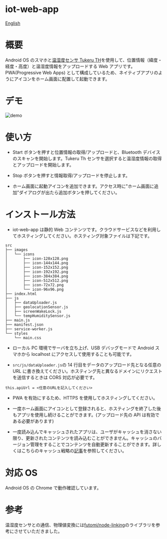 # iot-web-app

[English](https://github.com/ktr03rtk/iot-web-app/blob/main/README.md)

# 概要

Android OS のスマホと[温湿度センサ Tukeru TH](https://linkingiot.com/devices.html#tukeruTH)を使用して、位置情報（緯度・経度・高度）と温湿度情報をアップロードする Web アプリです。PWA(Progressive Web Apps) として構成しているため、ネイティブアプリのようにアイコンをホーム画面に配置して起動できます。

# デモ

![demo](https://raw.github.com/wiki/ktr03rtk/iot-web-app/demo.gif)

# 使い方

- Start ボタンを押すと位置情報の取得/アップロードと、Bluetooth デバイスのスキャンを開始します。Tukeru Th センサを選択すると温湿度情報の取得とアップロードを開始します。

- Stop ボタンを押すと情報取得/アップロードを停止します。

- ホーム画面に起動アイコンを追加できます。アクセス時に"ホーム画面に追加”ダイアログが出たら追加ボタンを押してください。

# インストール方法

- iot-web-app は静的 Web コンテンツです。クラウドサービスなどを利用してホスティングしてください。ホスティング対象ファイルは下記です。

```
src
├── images
│   └── icons
│       ├── icon-128x128.png
│       ├── icon-144x144.png
│       ├── icon-152x152.png
│       ├── icon-192x192.png
│       ├── icon-384x384.png
│       ├── icon-512x512.png
│       ├── icon-72x72.png
│       └── icon-96x96.png
├── index.html
├── js
│   ├── dataUploader.js
│   ├── geolocationSensor.js
│   ├── screenWakeLock.js
│   └── tempHumiditySensor.js
├── main.js
├── manifest.json
├── service-worker.js
└── styles
    └── main.css
```

- ローカル PC 環境でサーバを立ち上げ、USB デバッグモードで Android スマホから localhost にアクセスして使用することも可能です。

- `src/js/dataUploader.js`の 14 行目をデータのアップロード先となる任意の URL に書き換えてください。ホスティング先と異なるドメインにリクエストを送信するときは CORS 対応が必要です。

```
this.apiUrl = <任意のURLを記入してください>
```

- PWA を有効にするため、HTTPS を使用してホスティングしてください。

- 一度ホーム画面にアイコンとして登録されると、ホスティングを終了した後もアプリを使用し続けることができます。(アップロード先の API は有効である必要があります)

- 一度読み込んでキャッシュされたアプリは、ユーザがキャッシュを消さない限り、更新されたコンテンツを読み込むことができません。キャッシュのバージョン管理をすることでコンテンツを自動更新することができます。詳しくはこちらのキャッシュ戦略の[記事](https://web.dev/offline-cookbook/)を参照してください。

# 対応 OS

Android OS の Chrome で動作確認しています。

# 参考

温湿度センサとの通信、物理値変換には[futomi/node-linking](https://github.com/futomi/node-linking)のライブラリを参考にさせていただきました。

